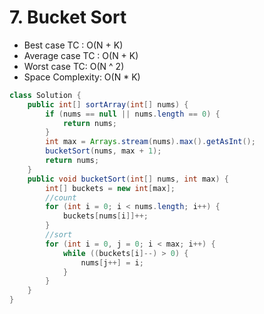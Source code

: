 # 7. Bucket Sort

* Best case TC : O(N + K)
* Average case TC : O(N + K)
* Worst case TC: O(N ^ 2)
* Space Complexity: O(N \* K)

```java
class Solution {
    public int[] sortArray(int[] nums) {
        if (nums == null || nums.length == 0) {
            return nums;
        }
        int max = Arrays.stream(nums).max().getAsInt();
        bucketSort(nums, max + 1);
        return nums;
    }
    public void bucketSort(int[] nums, int max) {
        int[] buckets = new int[max];
        //count 
        for (int i = 0; i < nums.length; i++) {
            buckets[nums[i]]++;
        }
        //sort
        for (int i = 0, j = 0; i < max; i++) {
            while ((buckets[i]--) > 0) {
                nums[j++] = i;
            }
        }
    }
}
```
